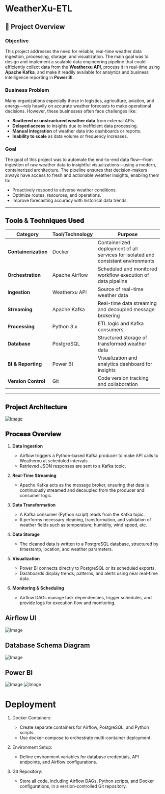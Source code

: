 ﻿# WeatherXu-ETL

## 📘 Project Overview

### Objective

This project addresses the need for reliable, real-time weather data ingestion, processing, storage, and visualization. The main goal was to design and implement a scalable data engineering pipeline that could efficiently collect data from the **Weatherxu API**, process it in real-time using **Apache Kafka**, and make it readily available for analytics and business intelligence reporting in **Power BI**.

### Business Problem

Many organizations especially those in logistics, agriculture, aviation, and energy—rely heavily on accurate weather forecasts to make operational decisions. However, these businesses often face challenges like:

* **Scattered or unstructured weather data** from external APIs.
* **Delayed access** to insights due to inefficient data processing.
* **Manual integration** of weather data into dashboards or reports.
* **Inability to scale** as data volume or frequency increases.

### Goal

The goal of this project was to automate the end-to-end data flow—from ingestion of raw weather data to insightful visualizations—using a modern, containerized architecture. The pipeline ensures that decision-makers always have access to fresh and actionable weather insights, enabling them to:

* Proactively respond to adverse weather conditions.
* Optimize routes, resources, and operations.
* Improve forecasting accuracy with historical data trends.

---

## 𝐓𝐨𝐨𝐥𝐬 & 𝐓𝐞𝐜𝐡𝐧𝐢𝐪𝐮𝐞𝐬 𝐔𝐬𝐞𝐝

| Category             | Tool/Technology | Purpose                                                                           |
| -------------------- | --------------- | --------------------------------------------------------------------------------- |
| **Containerization** | Docker          | Containerized deployment of all services for isolated and consistent environments |
| **Orchestration**    | Apache Airflow  | Scheduled and monitored workflow execution of data pipeline                       |
| **Ingestion**        | Weatherxu API   | Source of real-time weather data                                                  |
| **Streaming**        | Apache Kafka    | Real-time data streaming and decoupled message brokering                          |
| **Processing**       | Python 3.x      | ETL logic and Kafka consumers                                                     |
| **Database**         | PostgreSQL      | Structured storage of transformed weather data                                    |
| **BI & Reporting**   | Power BI        | Visualization and analytics dashboard for insights                                |
| **Version Control**  | Git             | Code version tracking and collaboration                                           |

---

## 𝐏𝐫𝐨𝐣𝐞𝐜𝐭 𝐀𝐫𝐜𝐡𝐢𝐭𝐞𝐜𝐭𝐮𝐫𝐞

[![Image](https://github.com/user-attachments/assets/e8448bba-99d2-451c-ba23-82a2be5eba89)](https://github.com/user-attachments/assets/3000d6ca-1c8a-4b08-a24f-e354b57ae98f)

## 𝐏𝐫𝐨𝐜𝐞𝐬𝐬 𝐎𝐯𝐞𝐫𝐯𝐢𝐞𝐰

1. **Data Ingestion**

   * Airflow triggers a Python-based Kafka producer to make API calls to Weatherxu at scheduled intervals.
   * Retrieved JSON responses are sent to a Kafka topic.

2. **Real-Time Streaming**

   * Apache Kafka acts as the message broker, ensuring that data is continuously streamed and decoupled from the producer and consumer logic.

3. **Data Transformation**

   * A Kafka consumer (Python script) reads from the Kafka topic.
   * It performs necessary cleaning, transformation, and validation of weather fields such as temperature, humidity, wind speed, etc.

4. **Data Storage**

   * The cleaned data is written to a PostgreSQL database, structured by timestamp, location, and weather parameters.

5. **Visualization**

   * Power BI connects directly to PostgreSQL or its scheduled exports.
   * Dashboards display trends, patterns, and alerts using near real-time data.

6. **Monitoring & Scheduling**

   * Airflow DAGs manage task dependencies, trigger schedules, and provide logs for execution flow and monitoring.

## Airflow UI
![Image](https://github.com/user-attachments/assets/c97bdb22-7d6d-4301-a3ca-6398a7b62df0)

## Database Schema Diagram
![Image](https://github.com/user-attachments/assets/db0c4ae8-435a-403e-8cc4-c45d1e636247)

## Power BI
![Image](https://github.com/user-attachments/assets/08d5e44f-2de9-4fac-bac4-86eba33301dd)
![Image](https://github.com/user-attachments/assets/7a107535-b8fc-476b-9b36-610521933beb)

# Deployment
1. Docker Containers:
   - Create separate containers for Airflow, PostgreSQL, and Python scripts.
   - Use docker-compose to orchestrate multi-container deployment.

2. Environment Setup:
   - Define environment variables for database credentials, API endpoints, and Airflow configurations.

3. Git Repository:
   - Store all code, including Airflow DAGs, Python scripts, and Docker configurations, in a version-controlled Git repository.


